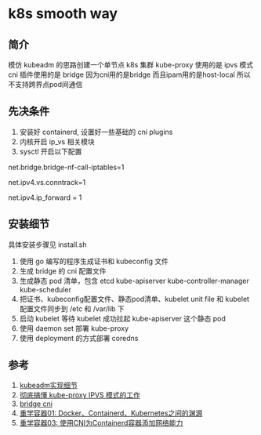 # k8s smooth way

## 简介

模仿 kubeadm 的思路创建一个单节点 k8s 集群
kube-proxy 使用的是 ipvs 模式
cni 插件使用的是 bridge
因为cni用的是bridge 而且ipam用的是host-local 所以不支持跨界点pod间通信

## 先决条件

1. 安装好 containerd, 设置好一些基础的 cni plugins
2. 内核开启 ip_vs 相关模块
3. sysctl 开启以下配置

net.bridge.bridge-nf-call-iptables=1

net.ipv4.vs.conntrack=1

net.ipv4.ip_forward = 1



## 安装细节

具体安装步骤见 install.sh

1. 使用 go 编写的程序生成证书和 kubeconfig 文件
2. 生成 bridge 的 cni 配置文件
3. 生成静态 pod 清单，包含 etcd kube-apiserver kube-controller-manager kube-scheduler 
4. 把证书、kubeconfig配置文件、静态pod清单、kubelet unit file 和 kubelet 配置文件同步到 /etc 和 /var/lib 下
5. 启动 kubelet 等待 kubelet 成功拉起 kube-apiserver 这个静态 pod
6.  使用 daemon set 部署 kube-proxy
7. 使用 deployment 的方式部署 coredns

## 参考
1. [kubeadm实现细节](https://kubernetes.io/zh-cn/docs/reference/setup-tools/kubeadm/implementation-details/)
2. [彻底搞懂 kube-proxy IPVS 模式的工作](https://cloud.tencent.com/developer/article/1832918)
3. [bridge cni](https://www.cni.dev/plugins/current/main/bridge/)
4. [重学容器01: Docker、Containerd、Kubernetes之间的渊源](https://blog.frognew.com/2021/04/relearning-container-01.html)
5. [重学容器03: 使用CNI为Containerd容器添加网络能力](https://blog.frognew.com/2021/04/relearning-container-03.html)

